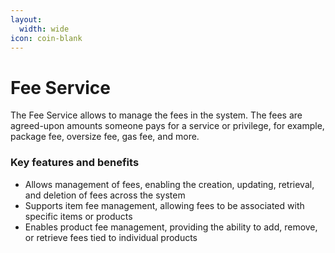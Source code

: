 ```yaml
---
layout:
  width: wide
icon: coin-blank
---
```


# Fee Service

The Fee Service allows to manage the fees in the system. The fees are agreed-upon amounts someone pays for a service or privilege, for example, package fee, oversize fee, gas fee, and more.

### Key features and benefits

* Allows management of fees, enabling the creation, updating, retrieval, and deletion of fees across the system
* Supports item fee management, allowing fees to be associated with specific items or products
* Enables product fee management, providing the ability to add, remove, or retrieve fees tied to individual products